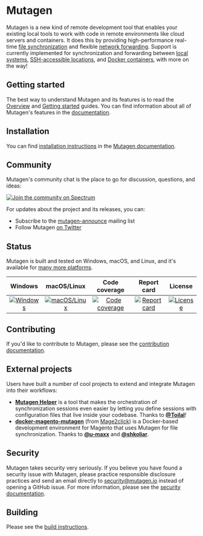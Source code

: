 # Mutagen

Mutagen is a new kind of remote development tool that enables your existing
local tools to work with code in remote environments like cloud servers and
containers. It does this by providing high-performance real-time
[file synchronization](https://mutagen.io/documentation/synchronization/) and
flexible [network forwarding](https://mutagen.io/documentation/forwarding/).
Support is currently implemented for synchronization and forwarding between
[local systems](https://mutagen.io/documentation/transports/local/),
[SSH-accessible locations](https://mutagen.io/documentation/transports/ssh/),
and [Docker containers](https://mutagen.io/documentation/transports/docker/),
with more on the way!


## Getting started

The best way to understand Mutagen and its features is to read the
[Overview](https://mutagen.io/documentation/introduction/) and
[Getting started](https://mutagen.io/documentation/introduction/getting-started/)
guides. You can find information about all of Mutagen's features in the
[documentation](https://mutagen.io/documentation/).


## Installation

You can find
[installation instructions](https://mutagen.io/documentation/introduction/installation/)
in the [Mutagen documentation](https://mutagen.io/documentation/).


## Community

Mutagen's community chat is the place to go for discussion, questions, and
ideas:

[![Join the community on Spectrum](https://withspectrum.github.io/badge/badge.svg)](https://spectrum.chat/mutagen)

For updates about the project and its releases, you can:

- Subscribe to the
  [mutagen-announce](https://groups.google.com/forum/#!forum/mutagen-announce)
  mailing list
- Follow Mutagen [on Twitter](https://twitter.com/mutagen_io)


## Status

Mutagen is built and tested on Windows, macOS, and Linux, and it's available for
[many more platforms](https://github.com/mutagen-io/mutagen/releases/latest).

| Windows                           | macOS/Linux                                   | Code coverage                           | Report card                         | License                                   |
| :-------------------------------: | :-------------------------------------------: | :-------------------------------------: | :---------------------------------: | :---------------------------------------: |
| [![Windows][win-badge]][win-link] | [![macOS/Linux][mac-lin-badge]][mac-lin-link] | [![Code coverage][cov-badge]][cov-link] | [![Report card][rc-badge]][rc-link] | [![License][license-badge]][license-link] |

[win-badge]: https://ci.appveyor.com/api/projects/status/mr8rmxl5hbxgyged/branch/master?svg=true "Windows build status"
[win-link]:  https://ci.appveyor.com/project/havoc-io/mutagen-87cwp/branch/master "Windows build status"
[mac-lin-badge]: https://travis-ci.org/mutagen-io/mutagen.svg?branch=master "macOS/Linux build status"
[mac-lin-link]:  https://travis-ci.org/mutagen-io/mutagen "macOS/Linux build status"
[cov-badge]: https://codecov.io/gh/mutagen-io/mutagen/branch/master/graph/badge.svg "Code coverage status"
[cov-link]: https://codecov.io/gh/mutagen-io/mutagen/tree/master/pkg "Code coverage status"
[rc-badge]: https://goreportcard.com/badge/github.com/mutagen-io/mutagen "Report card status"
[rc-link]: https://goreportcard.com/report/github.com/mutagen-io/mutagen "Report card status"
[license-badge]: https://img.shields.io/github/license/mutagen-io/mutagen.svg "MIT licensed"
[license-link]: LICENSE "MIT licensed"


## Contributing

If you'd like to contribute to Mutagen, please see the
[contribution documentation](CONTRIBUTING.md).


## External projects

Users have built a number of cool projects to extend and integrate Mutagen into
their workflows:

- [**Mutagen Helper**](https://github.com/gfi-centre-ouest/mutagen-helper) is a
  tool that makes the orchestration of synchronization sessions even easier by
  letting you define sessions with configuration files that live inside your
  codebase. Thanks to [**@Toilal**](https://github.com/Toilal)!
- [**docker-magento-mutagen**](https://github.com/mage2click/docker-magento-mutagen)
  (from [Mage2click](https://mage2.click/)) is a Docker-based development
  environment for Magento that uses Mutagen for file synchronization. Thanks to
  [**@u-maxx**](https://github.com/u-maxx) and
  [**@shkoliar**](https://github.com/shkoliar).


## Security

Mutagen takes security very seriously. If you believe you have found a security
issue with Mutagen, please practice responsible disclosure practices and send an
email directly to [security@mutagen.io](mailto:security@mutagen.io) instead of
opening a GitHub issue. For more information, please see the
[security documentation](SECURITY.md).


## Building

Please see the [build instructions](BUILDING.md).
